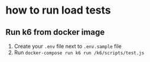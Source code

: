 # how to run load tests

## Run k6 from docker image
1. Create your `.env` file next to `.env.sample` file
2. Run `docker-compose run k6 run /k6/scripts/test.js`
